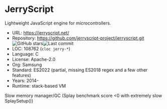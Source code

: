 # JerryScript

Lightweight JavaScript engine for microcontrollers.

* URL:        https://jerryscript.net/
* Repository: https://github.com/jerryscript-project/jerryscript.git <img src="https://img.shields.io/github/stars/jerryscript-project/jerryscript?label=&style=flat-square" alt="GitHub stars" title="GitHub stars"><img src="https://img.shields.io/github/last-commit/jerryscript-project/jerryscript?label=&style=flat-square" alt="Last commit" title="Last commit">
* LOC:        108762 (`cloc jerry-*`)
* Language:   C
* License:    Apache-2.0
* Org:        Samsung
* Standard:   ES2022 (partial, missing ES2018 regex and a few other features)
* Years:      2014-
* Runtime:    stack-based VM

Slow memory manager/GC (Splay benchmark score <0 with extremely slow SplaySetup())
